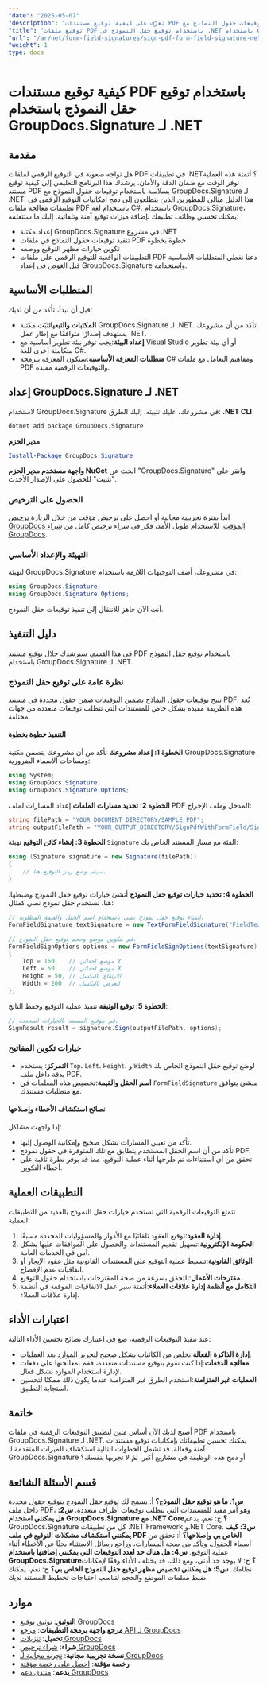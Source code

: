 ```yaml
---
"date": "2025-05-07"
"description": "تعرّف على كيفية توقيع مستندات PDF بكفاءة باستخدام توقيعات حقول النماذج مع GroupDocs.Signature لـ .NET. يغطي هذا الدليل الإعداد والتكوين والتنفيذ بلغة C#."
"title": "توقيع ملفات PDF باستخدام توقيع حقل النموذج في .NET باستخدام GroupDocs.Signature"
"url": "/ar/net/form-field-signatures/sign-pdf-form-field-signature-net-groupdocs/"
"weight": 1
type: docs
---
```

# كيفية توقيع مستندات PDF باستخدام توقيع حقل النموذج باستخدام GroupDocs.Signature لـ .NET
## مقدمة
هل تواجه صعوبة في التوقيع الرقمي لملفات PDF في تطبيقات .NET؟ أتمتة هذه العملية توفر الوقت مع ضمان الدقة والأمان. يرشدك هذا البرنامج التعليمي إلى كيفية توقيع مستند PDF بسلاسة باستخدام توقيعات حقول النموذج مع GroupDocs.Signature لـ .NET.
هذا الدليل مثالي للمطورين الذين يتطلعون إلى دمج إمكانيات التوقيع الرقمي في تطبيقات معالجة ملفات PDF باستخدام لغة C#. باستخدام GroupDocs.Signature، يمكنك تحسين وظائف تطبيقك بإضافة ميزات توقيع آمنة وتلقائية. إليك ما ستتعلمه:
- إعداد مكتبة GroupDocs.Signature في مشروع .NET
- تنفيذ توقيعات حقول النماذج في ملفات PDF خطوة بخطوة
- تكوين خيارات مظهر التوقيع ووضعه
- التطبيقات الواقعية للتوقيع الرقمي على ملفات PDF
دعنا نغطي المتطلبات الأساسية قبل الغوص في إعداد GroupDocs.Signature واستخدامه.
## المتطلبات الأساسية
قبل أن نبدأ، تأكد من أن لديك:
- **المكتبات والتبعيات**ثبّت مكتبة GroupDocs.Signature لـ .NET. تأكد من أن مشروعك يستهدف إصدارًا متوافقًا مع إطار عمل .NET.
- **إعداد البيئة**:يجب توفر بيئة تطوير أساسية مع Visual Studio أو أي بيئة تطوير متكاملة أخرى للغة C#.
- **متطلبات المعرفة الأساسية**:ستكون المعرفة ببرمجة C# ومفاهيم التعامل مع ملفات PDF والتوقيعات الرقمية مفيدة.
## إعداد GroupDocs.Signature لـ .NET
لاستخدام GroupDocs.Signature في مشروعك، عليك تثبيته. إليك الطرق:
**.NET CLI**
```bash
dotnet add package GroupDocs.Signature
```
**مدير الحزم**
```powershell
Install-Package GroupDocs.Signature
```
**واجهة مستخدم مدير الحزم NuGet**
ابحث عن "GroupDocs.Signature" وانقر على "تثبيت" للحصول على الإصدار الأحدث.
### الحصول على الترخيص
ابدأ بفترة تجريبية مجانية أو احصل على ترخيص مؤقت من خلال الزيارة [ترخيص GroupDocs المؤقت](https://purchase.groupdocs.com/temporary-license/). للاستخدام طويل الأمد، فكر في شراء ترخيص كامل من [شراء GroupDocs](https://purchase.groupdocs.com/buy).
### التهيئة والإعداد الأساسي
لتهيئة GroupDocs.Signature في مشروعك، أضف التوجيهات اللازمة باستخدام:
```csharp
using GroupDocs.Signature;
using GroupDocs.Signature.Options;
```
أنت الآن جاهز للانتقال إلى تنفيذ توقيعات حقل النموذج.
## دليل التنفيذ
في هذا القسم، سنرشدك خلال توقيع مستند PDF باستخدام توقيع حقل النموذج باستخدام GroupDocs.Signature لـ .NET. 
### نظرة عامة على توقيع حقل النموذج
تتيح توقيعات حقول النماذج تضمين التوقيعات ضمن حقول محددة في مستند PDF. تُعد هذه الطريقة مفيدة بشكل خاص للمستندات التي تتطلب توقيعات متعددة من جهات مختلفة.
#### التنفيذ خطوة بخطوة
**الخطوة 1: إعداد مشروعك**
تأكد من أن مشروعك يتضمن مكتبة GroupDocs.Signature ومساحات الأسماء الضرورية:
```csharp
using System;
using GroupDocs.Signature;
using GroupDocs.Signature.Options;
```
**الخطوة 2: تحديد مسارات الملفات**
إعداد المسارات لملف PDF المدخل وملف الإخراج:
```csharp
string filePath = "YOUR_DOCUMENT_DIRECTORY/SAMPLE_PDF";
string outputFilePath = "YOUR_OUTPUT_DIRECTORY/SignPdfWithFormField/SignedWithFormField.pdf";
```
**الخطوة 3: إنشاء كائن التوقيع**
تهيئة `Signature` الفئة مع مسار المستند الخاص بك:
```csharp
using (Signature signature = new Signature(filePath))
{
    // سيتم وضع رمز التوقيع هنا.
}
```
**الخطوة 4: تحديد خيارات توقيع حقل النموذج**
أنشئ خيارات توقيع حقل النموذج وضبطها. هنا، نستخدم حقل نموذج نصي كمثال:
```csharp
// إنشاء توقيع حقل نموذج نصي باستخدام اسم الحقل والقيمة المطلوبة.
FormFieldSignature textSignature = new TextFormFieldSignature("FieldText", "Value1");

// قم بتكوين موضع وحجم توقيع حقل النموذج.
FormFieldSignOptions options = new FormFieldSignOptions(textSignature)
{
    Top = 150,   // موضع إحداثي Y
    Left = 50,   // موضع إحداثي X
    Height = 50, // الارتفاع بالبكسل
    Width = 200  // العرض بالبكسل
};
```
**الخطوة 5: توقيع الوثيقة**
تنفيذ عملية التوقيع وحفظ الناتج:
```csharp
// قم بتوقيع المستند بالخيارات المحددة.
SignResult result = signature.Sign(outputFilePath, options);
```
### خيارات تكوين المفاتيح
- **التمركز**: يستخدم `Top`، `Left`، `Height`، و `Width` لوضع توقيع حقل النموذج الخاص بك بدقة داخل ملف PDF.
- **اسم الحقل والقيمة**:تخصيص هذه المعلمات في `FormFieldSignature` منشئ يتوافق مع متطلبات مستندك.
#### نصائح استكشاف الأخطاء وإصلاحها
إذا واجهت مشاكل:
- تأكد من تعيين المسارات بشكل صحيح وإمكانية الوصول إليها.
- تأكد من أن اسم الحقل المستخدم يتطابق مع تلك المتوفرة في حقول نموذج PDF.
- تحقق من أي استثناءات تم طرحها أثناء عملية التوقيع، مما قد يوفر نظرة ثاقبة على أخطاء التكوين.
## التطبيقات العملية
تتمتع التوقيعات الرقمية التي تستخدم خيارات حقل النموذج بالعديد من التطبيقات العملية:
1. **إدارة العقود**:توقيع العقود تلقائيًا مع الأدوار والمسؤوليات المحددة مسبقًا.
2. **الحكومة الإلكترونية**:تسهيل تقديم المستندات والحصول على الموافقات عليها بشكل آمن في الخدمات العامة.
3. **الوثائق القانونية**:تبسيط عملية التوقيع على المستندات القانونية مثل عقود الإيجار أو اتفاقيات عدم الإفصاح.
4. **مقترحات الأعمال**:التحقق بسرعة من صحة المقترحات باستخدام حقول التوقيع.
5. **التكامل مع أنظمة إدارة علاقات العملاء**:أتمتة سير عمل الاتفاقيات الموقعة في أنظمة إدارة علاقات العملاء.
## اعتبارات الأداء
عند تنفيذ التوقيعات الرقمية، ضع في اعتبارك نصائح تحسين الأداء التالية:
- **إدارة الذاكرة الفعالة**:تخلص من الكائنات بشكل صحيح لتحرير الموارد بعد العمليات.
- **معالجة الدفعات**:إذا كنت تقوم بتوقيع مستندات متعددة، فقم بمعالجتها على دفعات لإدارة استخدام الموارد بشكل فعال.
- **العمليات غير المتزامنة**:استخدم الطرق غير المتزامنة عندما يكون ذلك ممكنًا لتحسين استجابة التطبيق.
## خاتمة
أصبح لديك الآن أساس متين لتطبيق التوقيعات الرقمية في ملفات PDF باستخدام GroupDocs.Signature لـ .NET. يمكنك تحسين تطبيقاتك بإمكانيات توقيع مستندات آمنة وفعالة.
قد تشمل الخطوات التالية استكشاف الميزات المتقدمة لـ GroupDocs.Signature أو دمج هذه الوظيفة في مشاريع أكبر. لمَ لا تجربها بنفسك؟
## قسم الأسئلة الشائعة
**س1: ما هو توقيع حقل النموذج؟**
أ: يسمح لك توقيع حقل النموذج بتوقيع حقول محددة داخل ملف PDF، وهو أمر مفيد للمستندات التي تتطلب توقيعات أطراف متعددة.
**س2: هل يمكنني استخدام GroupDocs.Signature مع .NET Core؟**
ج: نعم، يدعم GroupDocs.Signature كل من تطبيقات .NET Framework و.NET Core.
**س3: كيف يمكنني استكشاف مشكلات التوقيع في ملف PDF الخاص بي وإصلاحها؟**
أ: تحقق من أسماء الحقول، وتأكد من صحة المسارات، وراجع رسائل الاستثناء بحثًا عن الأخطاء أثناء عملية التوقيع.
**س4: هل هناك حد لعدد التوقيعات التي يمكنني إضافتها باستخدام GroupDocs.Signature؟**
ج: لا يوجد حد أدنى، ومع ذلك، قد يختلف الأداء وفقًا لإمكانات نظامك.
**س5: هل يمكنني تخصيص مظهر توقيع حقل النموذج الخاص بي؟**
ج: نعم، يمكنك ضبط معلمات الموضع والحجم لتناسب احتياجات تخطيط المستند لديك.
## موارد
- **التوثيق**: [توثيق توقيع GroupDocs](https://docs.groupdocs.com/signature/net/)
- **مرجع واجهة برمجة التطبيقات**: [مرجع API لـ GroupDocs](https://reference.groupdocs.com/signature/net/)
- **تحميل**: [تنزيلات GroupDocs](https://releases.groupdocs.com/signature/net/)
- **شراء**: [شراء ترخيص GroupDocs](https://purchase.groupdocs.com/buy)
- **نسخة تجريبية مجانية**: [تجربة مجانية لـ GroupDocs](https://releases.groupdocs.com/signature/net/)
- **رخصة مؤقتة**: [احصل على رخصة مؤقتة](https://purchase.groupdocs.com/temporary-license/)
- **يدعم**: [منتدى دعم GroupDocs](https://forum.groupdocs.com/c/signature/)